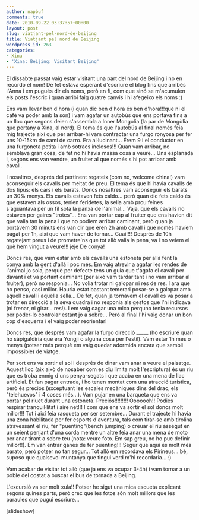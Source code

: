 ```yaml
---
author: napbuf
comments: true
date: 2010-09-22 03:37:57+00:00
layout: post
slug: viatjant-pel-nord-de-beijing
title: Viatjant pel nord de Beijing
wordpress_id: 263
categories:
- Xina
- 'Xina: Beijing: Visitant Beijing'
---
```


El dissabte passat vaig estar visitant una part del nord de Beijing i no en recordo el nom! De fet estava esperant d'escriure el blog fins que arribés l'Anna i em pugués dir els noms, però en fi, com que sinó se m'acumulen els posts l'escric i quan arribi faig quatre canvis i hi afegeixo els noms :)




Ens vam llevar ben d'hora (i quan dic ben d'hora és ben d'hora!!!que ni el cafè va poder amb la son) i vam agafar un autobús que ens portava fins a un lloc que segons deien s'assembla a Inner Mongolia (la par de Mongòlia que pertany a Xina, al nord). El tema és que l'autobús al final només feia mig trajecte així que per arribar-hi vam contractar una furgo ronyosa per fer uns 10-15km de camí de carro. Era al·lucinant... Érem 9 i el conductor en una furgoneta petita i amb sotracs inclosos!!! Quan vam arribar, no semblava gran cosa, de fet no hi havia massa cosa a veure... Una esplanada i, segons ens van vendre, un fruiter al que només s'hi pot arribar amb cavall.




I nosaltres, després del pertinent regateix (com no, welcome china!) vam aconseguir els cavalls per meitat de preu. El tema és que hi havia cavalls de dos tipus: els cars i els barats. Doncs nosaltres vam aconseguir els barats un 30% menys. Els cavalls estaven fets caldo... però quan dic fets caldo és que estaven als ossos, tenien feridetes, la sella amb prou feines s'aguantava per un fil sota la panxa de l'animal... Vaja, que els cavalls no estaven per gaires "trotes"... Ens van portar cap al fruiter que ens havien dit que valia tan la pena i que no podíem arribar caminant, però quan ja portàvem 30 minuts ens van dir que eren 2h amb cavall i que només havíem pagat per 1h, així que vam haver de tornar... Guai!!!! Després de 10h regatejant preus i de prometre'ns que tot allò valia la pena, va i no veiem el què hem vingut a veure!!! jeje De conya!




Doncs res, que vam estar amb els cavalls una estoneta per allà fent la conya amb la gent d'allà i poc més. Em vaig atrevir a agafar les rendes de l'animal jo sola, perquè per defecte tens un guia que t'agafa el cavall per davant i et va portant caminant (per això vam tardar tant i no vam arribar al fruiter), però no responia... No volia trotar ni galopar ni res de res. I ara que ho penso, casi millor. Hauria estat bastant temerari posar-se a galopar amb aquell cavall i aquella sella... De fet, quan ja tornàvem el cavall es va posar a trotar en direcció a la seva quadra i no responia als gestos que l'hi indicava (ni frenar, ni girar... res!). I em vaig cagar una mica perquno tenia recursos per poder-lo controlar estant jo a sobre... Però al final l'hi vaig donar un bon cop d'esquerra i el vaig poder reorientar!




Doncs res, que després vam agafar la furgo direcció _____ (ho escriuré quan ho sàpiga!diria que era Yongji o alguna cosa per l'estil). Vam estar 1h més o menys (potser més perquè em vaig quedar adormida encara que sembli impossible) de viatge.




Per sort ens va sortir el sol i després de dinar vam anar a veure el paisatge. Aquest lloc (aix això de nosaber com es diu limita molt l'escriptura) és un riu que es troba enmig d'uns penya-segats i que acaba en una mena de llac artificial. Et fan pagar entrada, i ho tenen montat com una atracció turística, però és preciós (exceptuant les escales mecàniques dins del drac, els "telehuevos" i 4 coses més...). Vam pujar en una barqueta que ens va portar pel riuet durant una estoneta. Preciós!!!!!!!!! Ooooooh!! Podies respirar tranquil·litat i aire net!!! I com que ens va sortir el sol doncs molt millor!!! Tot i així feia rasqueta per ser setembre... Durant el trajecte hi havia una zona habilitada per fer esports d'aventura, tals com tirar-se amb tirolina atravessant el riu, fer "puenting"(bench jumping) o creuar el riu assegut en un seient penjant d'una corda mentre un altre feia anar una mena de moto per anar tirant a sobre teu (nota: veure foto. Em sap greu, no ho puc definir millor!!). Em van entrar ganes de fer puenting!!! Segur que aquí és molt més barato, però potser no tan segur... Tot allò em recordava els Pirineus... bé, suposo que qualsevol muntanya que tingui verd m'hi recordaria... :)




Vam acabar de visitar tot allò (que ja ens va ocupar 3-4h) i vam tornar a un poble del costat a buscar el bus de tornada a Beijing.




L'excursió va ser molt xula!! Potser he sigut una mica escueta explicant segons quines parts, però crec que les fotos són molt millors que les paraules que pugui escriure...




[slideshow]



